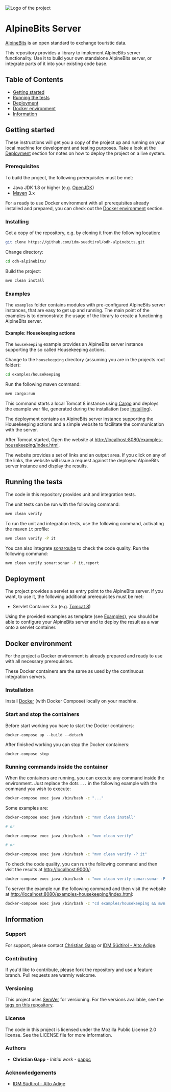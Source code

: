 ![Logo of the project](https://raw.githubusercontent.com/idm-suedtirol/odh-alpinebits/master/alpine_bits_rgb.png)

# AlpineBits Server

[AlpineBits](https://www.alpinebits.org/) is an open standard to exchange
touristic data.

This repository provides a library to implement AlpineBits server functionality.
Use it to build your own standalone AlpineBits server, or integrate parts
of it into your existing code base.

## Table of Contents

- [Getting started](#getting-started)
- [Running the tests](#running-the-tests)
- [Deployment](#deployment)
- [Docker environment](#docker-environment)
- [Information](#information)

## Getting started

These instructions will get you a copy of the project up and running
on your local machine for development and testing purposes. Take a look
at the [Deployment](#deployment) section for notes on how to deploy
the project on a live system.

### Prerequisites

To build the project, the following prerequisites must be met:

- Java JDK 1.8 or higher (e.g. [OpenJDK](https://openjdk.java.net/))
- [Maven](https://maven.apache.org/) 3.x

For a ready to use Docker environment with all prerequisites already installed and prepared, you can check out the [Docker environment](#docker-environment) section.

### Installing

Get a copy of the repository, e.g. by cloning it from the following location:

```bash
git clone https://github.com/idm-suedtirol/odh-alpinebits.git
```

Change directory:

```bash
cd odh-alpinebits/
```

Build the project:

```bash
mvn clean install
```

### Examples

The `examples` folder contains modules with pre-configured AlpineBits server
instances, that are easy to get up and running. The main point of the examples
is to demonstrate the usage of the library to create a functioning AlpineBits
server.

#### Example: Housekeeping actions

The `housekeeping` example provides an AlpineBits server instance supporting
the so called Housekeeping actions.

Change to the `housekeeping` directory (assuming you are in the projects root
folder):

```bash
cd examples/housekeeping
```

Run the following maven command:

```bash
mvn cargo:run
```

This command starts a local Tomcat 8 instance using
[Cargo](https://codehaus-cargo.github.io/cargo/Maven2+plugin.html) and deploys
the example war file, generated during the installation (see [Installing](#installing)).

The deployment contains an AlpineBits server instance supporting the
Housekeeping actions and a simple website to facilitate the communication with
the server.

After Tomcat started, Open the website at
[http://localhost:8080/examples-housekeeping/index.html](http://localhost:8080/examples-housekeeping/index.html).

The website provides a set of links and an output area. If you click on any of
the links, the website will issue a request against the deployed AlpineBits
server instance and display the results.

## Running the tests

The code in this repository provides unit and integration tests.

The unit tests can be run with the following command:

```bash
mvn clean verify
```

To run the unit and integration tests, use the following command, activating the
maven `it` profile:

```bash
mvn clean verify -P it
```

You can also integrate [sonarqube](https://www.sonarqube.org/) to check the code
quality. Run the following command:

```bash
mvn clean verify sonar:sonar -P it,report
```
 
## Deployment

The project provides a servlet as entry point to the AlpineBits server. If you want,
to use it, the following additional prerequisites must be met:

- Servlet Container 3.x (e.g. [Tomcat 8](https://tomcat.apache.org/download-80.cgi))

Using the provided examples as template (see [Examples](#examples)), you should
be able to configure your AlpineBits server and to deploy the result as a war
onto a servlet container. 

## Docker environment

For the project a Docker environment is already prepared and ready to use with all necessary prerequisites.

These Docker containers are the same as used by the continuous integration servers.

### Installation

Install [Docker](https://docs.docker.com/install/) (with Docker Compose) locally on your machine.

### Start and stop the containers

Before start working you have to start the Docker containers:

```
docker-compose up --build --detach
```

After finished working you can stop the Docker containers:

```
docker-compose stop
```

### Running commands inside the container

When the containers are running, you can execute any command inside the environment. Just replace the dots `...` in the following example with the command you wish to execute:

```bash
docker-compose exec java /bin/bash -c "..."
```

Some examples are:

```bash
docker-compose exec java /bin/bash -c "mvn clean install"

# or

docker-compose exec java /bin/bash -c "mvn clean verify"

# or

docker-compose exec java /bin/bash -c "mvn clean verify -P it"
```

To check the code quality, you can run the following command and then visit the results at [http://localhost:9000/](http://localhost:9000/):

```bash
docker-compose exec java /bin/bash -c "mvn clean verify sonar:sonar -P it,report"
```

To server the example run the following command and then visit the website at [http://localhost:8080/examples-housekeeping/index.html](http://localhost:8080/examples-housekeeping/index.html):

```bash
docker-compose exec java /bin/bash -c "cd examples/housekeeping && mvn cargo:run"
```

## Information

### Support

For support, please contact [Christian Gapp](https://github.com/gappc) or
[IDM Südtirol - Alto Adige](https://www.idm-suedtirol.com/en/home.html).

### Contributing

If you'd like to contribute, please fork the repository and use a feature
branch. Pull requests are warmly welcome.

### Versioning

This project uses [SemVer](https://semver.org/) for versioning. For the versions available,
see the [tags on this repository](https://github.com/idm-suedtirol/odh-alpinebits/tags). 

### License

The code in this project is licensed under the Mozilla Public License 2.0 license.
See the LICENSE file for more information.

### Authors

* **Christian Gapp** - *Initial work* - [gappc](https://github.com/gappc)

### Acknowledgements

- [IDM Südtirol - Alto Adige](https://www.idm-suedtirol.com/en/home.html)
